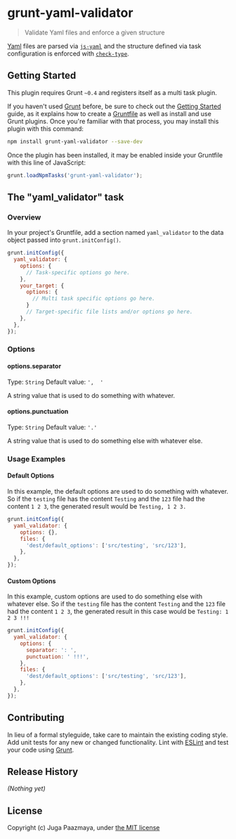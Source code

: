 # grunt-yaml-validator

> Validate Yaml files and enforce a given structure

[Yaml](http://yaml.org/) files are parsed via [`js-yaml`](https://github.com/nodeca/js-yaml) 
and the structure defined via task configuration is enforced with
[`check-type`](https://github.com/alistairjcbrown/check-type).

## Getting Started

This plugin requires Grunt `~0.4` and registers itself as a multi task plugin.

If you haven't used [Grunt](http://gruntjs.com/) before, be sure to check out the 
[Getting Started](http://gruntjs.com/getting-started) guide, as it explains how to 
create a [Gruntfile](http://gruntjs.com/sample-gruntfile) as well as install and 
use Grunt plugins. Once you're familiar with that process, you may install this 
plugin with this command:

```sh
npm install grunt-yaml-validator --save-dev
```

Once the plugin has been installed, it may be enabled inside your Gruntfile with this line of JavaScript:

```js
grunt.loadNpmTasks('grunt-yaml-validator');
```

## The "yaml_validator" task

### Overview
In your project's Gruntfile, add a section named `yaml_validator` to the data object passed into `grunt.initConfig()`.

```js
grunt.initConfig({
  yaml_validator: {
    options: {
      // Task-specific options go here.
    },
    your_target: {
      options: {
        // Multi task specific options go here.
      }
      // Target-specific file lists and/or options go here.
    },
  },
});
```

### Options

#### options.separator

Type: `String`
Default value: `',  '`

A string value that is used to do something with whatever.

#### options.punctuation

Type: `String`
Default value: `'.'`

A string value that is used to do something else with whatever else.

### Usage Examples

#### Default Options

In this example, the default options are used to do something with whatever. So if the `testing` file has the content `Testing` and the `123` file had the content `1 2 3`, the generated result would be `Testing, 1 2 3.`

```js
grunt.initConfig({
  yaml_validator: {
    options: {},
    files: {
      'dest/default_options': ['src/testing', 'src/123'],
    },
  },
});
```

#### Custom Options

In this example, custom options are used to do something else with whatever else. So if the `testing` file has the content `Testing` and the `123` file had the content `1 2 3`, the generated result in this case would be `Testing: 1 2 3 !!!`

```js
grunt.initConfig({
  yaml_validator: {
    options: {
      separator: ': ',
      punctuation: ' !!!',
    },
    files: {
      'dest/default_options': ['src/testing', 'src/123'],
    },
  },
});
```

## Contributing

In lieu of a formal styleguide, take care to maintain the existing coding style. 
Add unit tests for any new or changed functionality. 
Lint with [ESLint](http://eslint.org) and test your code using [Grunt](http://gruntjs.com/).

## Release History

_(Nothing yet)_

## License

Copyright (c) Juga Paazmaya, under [the MIT license](LICENSE-MIT)
